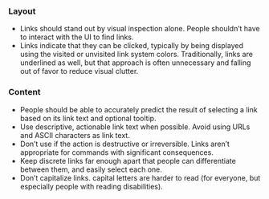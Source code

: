 ### Layout

- Links should stand out by visual inspection alone. People shouldn’t have to interact with the UI to find links.
- Links indicate that they can be clicked, typically by being displayed using the visited or unvisited link system colors. Traditionally, links are underlined as well, but that approach is often unnecessary and falling out of favor to reduce visual clutter.

### Content

- People should be able to accurately predict the result of selecting a link based on its link text and optional tooltip.
- Use descriptive, actionable link text when possible. Avoid using URLs and ASCII characters as link text.
- Don’t use if the action is destructive or irreversible. Links aren’t appropriate for commands with significant consequences.
- Keep discrete links far enough apart that people can differentiate between them, and easily select each one.
- Don’t capitalize links. capital letters are harder to read (for everyone, but especially people with reading disabilities).
